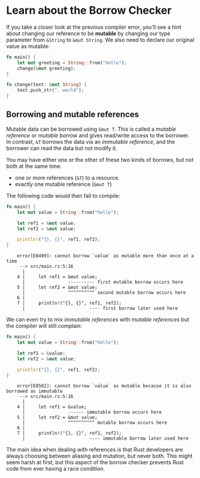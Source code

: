 # Learn about the Borrow Checker

If you take a closer look at the previous compiler error, you'll see a hint about changing our reference to be **mutable** by changing our type parameter from `&String` to `&mut String`. We also need to declare our original value as mutable:

```rust
fn main() {
    let mut greeting = String::from("hello");
    change(&mut greeting);
}

fn change(text: &mut String) {
    text.push_str(", world");
}
```

## Borrowing and mutable references

Mutable data can be borrowed using `&mut T`. This is called a *mutable reference* or
*mutable borrow* and gives read/write access to the borrower. In contrast, `&T` borrows the data via an *immutable reference*, and the borrower can read the data but not modify it.

You may have either one or the other of these two kinds of borrows, but not both at the same time:

- one or more references (`&T`) to a resource.
- exactly one mutable reference (`&mut T`)

The following code would then fail to compile:

```rust
fn main() {
    let mut value = String::from("hello");

    let ref1 = &mut value;
    let ref2 = &mut value;

    println!("{}, {}", ref1, ref2);
}

```

```output
    error[E0499]: cannot borrow `value` as mutable more than once at a time
     --> src/main.rs:5:16
      |
    4 |     let ref1 = &mut value;
      |                ---------- first mutable borrow occurs here
    5 |     let ref2 = &mut value;
      |                ^^^^^^^^^^ second mutable borrow occurs here
    6 |
    7 |     println!("{}, {}", ref1, ref2);
      |                        ---- first borrow later used here
```

We can even try to mix *immutable references* with *mutable references* but the compiler will still complain:

```rust
fn main() {
    let mut value = String::from("hello");

    let ref1 = &value;
    let ref2 = &mut value;

    println!("{}, {}", ref1, ref2);
}
```

```output
    error[E0502]: cannot borrow `value` as mutable because it is also borrowed as immutable
     --> src/main.rs:5:16
      |
    4 |     let ref1 = &value;
      |                ------ immutable borrow occurs here
    5 |     let ref2 = &mut value;
      |                ^^^^^^^^^^ mutable borrow occurs here
    6 |
    7 |     println!("{}, {}", ref1, ref2);
      |                        ---- immutable borrow later used here
```

The main idea when dealing with references is that Rust developers are always choosing between aliasing and mutation, but never both. This might seem harsh at first, but this aspect of the borrow checker prevents Rust code from ever having a race condition.
